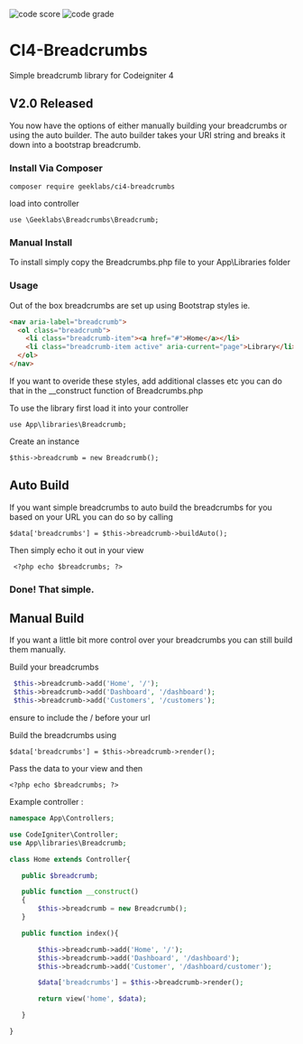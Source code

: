 ![code score](https://www.code-inspector.com/project/16386/score/svg) ![code grade](https://www.code-inspector.com/project/16386/status/svg)

# CI4-Breadcrumbs
Simple breadcrumb library for Codeigniter 4

## V2.0 Released
You now have the options of either manually building your breadcrumbs or using the auto builder. The auto builder takes your URI string and breaks it down into a bootstrap breadcrumb.

### Install Via Composer

```
composer require geeklabs/ci4-breadcrumbs
```

load into controller 

```
use \Geeklabs\Breadcrumbs\Breadcrumb;
```

### Manual Install

To install simply copy the Breadcrumbs.php file to your App\Libraries folder

### Usage

Out of the box breadcrumbs are set up using Bootstrap styles ie.

```html
<nav aria-label="breadcrumb">
  <ol class="breadcrumb">
    <li class="breadcrumb-item"><a href="#">Home</a></li>
    <li class="breadcrumb-item active" aria-current="page">Library</li>
  </ol>
</nav>
```

If you want to overide these styles, add additional classes etc you can do that in the __construct function of Breadcrumbs.php

To use the library first load it into your controller

```
use App\libraries\Breadcrumb;
```
Create an instance

```
$this->breadcrumb = new Breadcrumb();
```
## Auto Build

If you want simple breadcrumbs to auto build the breadcrumbs for you based on your URL you can do so by calling

```
$data['breadcrumbs'] = $this->breadcrumb->buildAuto();
```
Then simply echo it out in your view
```
 <?php echo $breadcrumbs; ?> 
 ```
 
 ### Done! That simple.
 
 ## Manual Build
 
 If you want a little bit more control over your breadcrumbs you can still build them manually.

Build your breadcrumbs

```php
 $this->breadcrumb->add('Home', '/');
 $this->breadcrumb->add('Dashboard', '/dashboard');  
 $this->breadcrumb->add('Customers', '/customers');  
```
 
 ensure to include the / before your url
 
 Build the breadcrumbs using
 
 ```
 $data['breadcrumbs'] = $this->breadcrumb->render();
 ```
 
 Pass the data to your view and then 
 
 ```
 <?php echo $breadcrumbs; ?>
 ```
 
 Example controller :
 
 ```php
 namespace App\Controllers;

use CodeIgniter\Controller;
use App\libraries\Breadcrumb;

class Home extends Controller{

    public $breadcrumb;

    public function __construct()
    {        
        $this->breadcrumb = new Breadcrumb();
    }

    public function index(){

        $this->breadcrumb->add('Home', '/');
        $this->breadcrumb->add('Dashboard', '/dashboard');
        $this->breadcrumb->add('Customer', '/dashboard/customer');

        $data['breadcrumbs'] = $this->breadcrumb->render();

        return view('home', $data);

    }

}
```
 
 


